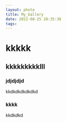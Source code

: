 ```yaml
---
layout: photo
title: My_Gallery
date: 2022-08-25 20:35:38
tags:
---
```


# kkkkk
## kkkkkkkkklll
### jdjdjdjd
kkdkdkdkdkdkd
### kkkk
kkdkdkd
